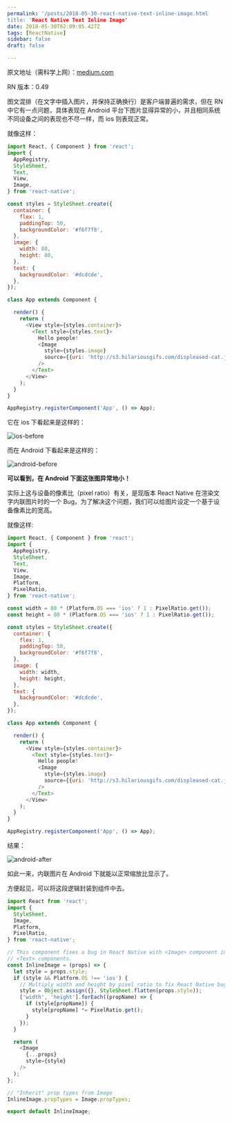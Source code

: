 ```yaml
---
permalink: '/posts/2018-05-30-react-native-text-inline-image.html
title: 'React Native Text Inline Image'
date: 2018-05-30T02:09:05.427Z
tags: [ReactNative]
sidebar: false
draft: false

---
```





原文地址（需科学上网）：[medium.com](https://medium.com/@yloeza/react-native-text-inline-image-6055dabd9399)

RN 版本：0.49

<!-- 「」 -->

图文混排（在文字中插入图片，并保持正确换行）是客户端普遍的需求，但在 RN 中它有一点问题，具体表现在 Android 平台下图片显得异常的小，并且相同系统不同设备之间的表现也不尽一样，而 ios 则表现正常。

<!-- more -->

就像这样：

```javascript
import React, { Component } from 'react';
import {
  AppRegistry,
  StyleSheet,
  Text,
  View,
  Image,
} from 'react-native';

const styles = StyleSheet.create({
  container: {
    flex: 1,
    paddingTop: 50,
    backgroundColor: '#f6f7f8',
  },
  image: {
    width: 80,
    height: 80,
  },
  text: {
    backgroundColor: '#dcdcde',
  },
});

class App extends Component {

  render() {
    return (
      <View style={styles.container}>
        <Text style={styles.text}>
          Hello people!
          <Image
            style={styles.image}
            source={{uri: 'http://s3.hilariousgifs.com/displeased-cat.jpg'}}
          />
        </Text>
      </View>
    );
  }
}

AppRegistry.registerComponent('App', () => App);
```

它在 ios 下看起来是这样的：

![ios-before](https://user-images.githubusercontent.com/5960988/48595774-3ac02200-e991-11e8-8320-d5763b33b4e1.png)

而在 Android 下看起来是这样的：

![android-before](https://user-images.githubusercontent.com/5960988/48595773-3ac02200-e991-11e8-90a8-f7cc619eed50.png)

**可以看到，在 Android 下面这张图异常地小！**

实际上这与设备的像素比（pixel ratio）有关，是现版本 React Native 在渲染文字内联图片时的一个 Bug，为了解决这个问题，我们可以给图片设定一个基于设备像素比的宽高。

就像这样:

```javascript
import React, { Component } from 'react';
import {
  AppRegistry,
  StyleSheet,
  Text,
  View,
  Image,
  Platform,
  PixelRatio,
} from 'react-native';

const width = 80 * (Platform.OS === 'ios' ? 1 : PixelRatio.get());
const height = 80 * (Platform.OS === 'ios' ? 1 : PixelRatio.get());

const styles = StyleSheet.create({
  container: {
    flex: 1,
    paddingTop: 50,
    backgroundColor: '#f6f7f8',
  },
  image: {
    width: width,
    height: height,
  },
  text: {
    backgroundColor: '#dcdcde',
  },
});

class App extends Component {

  render() {
    return (
      <View style={styles.container}>
        <Text style={styles.text}>
          Hello people!
          <Image
            style={styles.image}
            source={{uri: 'http://s3.hilariousgifs.com/displeased-cat.jpg'}}
          />
        </Text>
      </View>
    );
  }
}

AppRegistry.registerComponent('App', () => App);
```

结果：

![android-after](https://user-images.githubusercontent.com/5960988/48595772-3a278b80-e991-11e8-922d-f2a5885debfc.png)

如此一来，内联图片在 Android 下就能以正常缩放比显示了。

方便起见，可以将这段逻辑封装到组件中去。

```javascript
import React from 'react';
import {
  StyleSheet,
  Image,
  Platform,
  PixelRatio,
} from 'react-native';

// This component fixes a bug in React Native with <Image> component inside of
// <Text> components.
const InlineImage = (props) => {
  let style = props.style;
  if (style && Platform.OS !== 'ios') {
    // Multiply width and height by pixel ratio to fix React Native bug
    style = Object.assign({}, StyleSheet.flatten(props.style));
    ['width', 'height'].forEach((propName) => {
      if (style[propName]) {
        style[propName] *= PixelRatio.get();
      }
    });
  }

  return (
    <Image
      {...props}
      style={style}
    />
  );
};

// "Inherit" prop types from Image
InlineImage.propTypes = Image.propTypes;

export default InlineImage;
```
